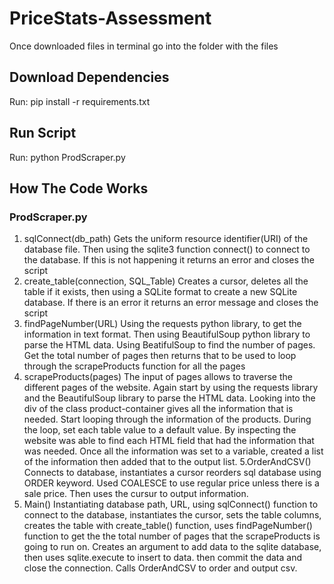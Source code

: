 # PriceStats-Assessment

Once downloaded files in terminal go into the folder with the files

## Download Dependencies
Run: pip install -r requirements.txt

## Run Script
Run: python ProdScraper.py

## How The Code Works

### ProdScraper.py

1. sqlConnect(db_path)
Gets the uniform resource identifier(URI) of the database file. Then using the sqlite3 function connect() to connect to the database. If this is not happening it returns an error and closes the script
2. create_table(connection, SQL_Table)
Creates a cursor, deletes all the table if it exists, then using a SQLite format to create a new SQLite database. If there is an error it returns an error message and closes the script
3. findPageNumber(URL)
Using the requests python library, to get the information in text format. Then using BeautifulSoup python library to parse the HTML data. Using BeatifulSoup to find the number of pages. Get the total number of pages then returns that to be used to loop through the scrapeProducts function for all the pages
4. scrapeProducts(pages)
The input of pages allows to traverse the different pages of the website. Again start by using the requests library and the BeautifulSoup library to parse the HTML data. Looking into the div of the class product-container gives all the information that is needed. Start looping through the information of the products. During the loop, set each table value to a default value. By inspecting the website was able to find each HTML field that had the information that was needed. Once all the information was set to a variable, created a list of the information then added that to the output list. 
5.OrderAndCSV()
Connects to database, instantiates a cursor reorders sql database using ORDER keyword. Used COALESCE to use regular price unless there is a sale price. Then uses the cursur to output information.
6. Main()
Instantiating database path, URL, using sqlConnect() function to connect to the database, instantiates the cursor, sets the table columns, creates the table with create_table() function, uses findPageNumber() function to get the the total number of pages that the scrapeProducts is going to run on. Creates an argument to add data to the sqlite database, then uses sqlite.execute to insert to data. then commit the data and close the connection. Calls OrderAndCSV to order and output csv.
